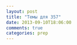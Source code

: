 ```yaml
---
layout: post
title: "Темы для 357"
date: 2013-09-10T18:06:00
comments: true
categories: prep 
---
```

